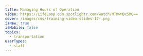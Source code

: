```yaml
---
title: Managing Hours of Operation
video: https://LifeLoop.cdn.spotlightr.com/watch/MTMwMDc5MQ==
cover: /images/cms/training-video-slides-17-.png
isNew: true
isMobile: false
topics:
  - transportation
userTypes:
  - staff
---
```

